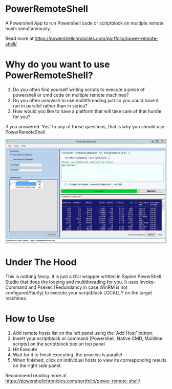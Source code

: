 # PowerRemoteShell
A Powershell App to run Powershell code or scriptblock on multiple remote hosts simultaneously.

Read more at https://powershellchronicles.com/portfolio/power-remote-shell/

# Why do you want to use PowerRemoteShell?
1. Do you often find yourself writing scripts to execute a piece of powershell or cmd code on multiple remote machines?
2. Do you often use/wish to use multithreading just so you could have it run in parallel rather than in series?
3. How would you like to have a platform that will take care of that hurdle for you?

If you answered 'Yes' to any of those questions, that is why you should use PowerRemoteShell.

![alt text](https://github.com/RohinSidharth/PowerRemoteShell/blob/master/ScreenShot/PowerRemoteShell.jpg)

# Under The Hood
This is nothing fancy. It is just a GUI wrapper written in Sapien PowerShell Studio that does the looping and multithreading for you.
It uses Invoke-Command and Psexec [Redundancy in case WinRM is not configured/faulty] to execute your scriptblock LOCALLY on the target machines.

# How to Use
1. Add remote hosts list on the left panel using the 'Add Host' button.
2. Insert your scriptblock or command [Powershell, Native CMD, Multiline scripts] on the scriptblock box on top panel
3. Hit Execute
4. Wait for it to finish executing. the process is parallel
5. When finished, click on individual hosts to view its corresponding results on the right side panel.

Recommend reading more at https://powershellchronicles.com/portfolio/power-remote-shell/
